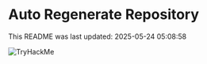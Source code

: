 # Auto Regenerate Repository

This README was last updated: 2025-05-24 05:08:58

 ![TryHackMe](https://tryhackme.com/badge/533634)